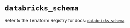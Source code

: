 # `databricks_schema`

Refer to the Terraform Registry for docs: [`databricks_schema`](https://registry.terraform.io/providers/databricks/databricks/1.38.0/docs/resources/schema).
